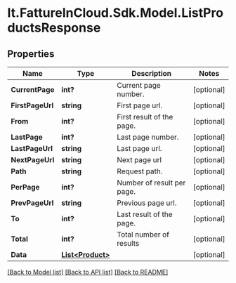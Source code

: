 # It.FattureInCloud.Sdk.Model.ListProductsResponse

## Properties

Name | Type | Description | Notes
------------ | ------------- | ------------- | -------------
**CurrentPage** | **int?** | Current page number. | [optional] 
**FirstPageUrl** | **string** | First page url. | [optional] 
**From** | **int?** | First result of the page. | [optional] 
**LastPage** | **int?** | Last page number. | [optional] 
**LastPageUrl** | **string** | Last page url. | [optional] 
**NextPageUrl** | **string** | Next page url | [optional] 
**Path** | **string** | Request path. | [optional] 
**PerPage** | **int?** | Number of result per page. | [optional] 
**PrevPageUrl** | **string** | Previous page url. | [optional] 
**To** | **int?** | Last result of the page. | [optional] 
**Total** | **int?** | Total number of results | [optional] 
**Data** | [**List&lt;Product&gt;**](Product.md) |  | [optional] 

[[Back to Model list]](../README.md#documentation-for-models) [[Back to API list]](../README.md#documentation-for-api-endpoints) [[Back to README]](../README.md)

